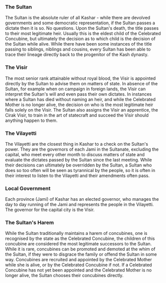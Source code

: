 ### The Sultan

The Sultan is the absolute ruler of all Kashar - while there are devolved governments and some democratic representation, if the Sultan passes a dictate then it is so. No questions. Upon the Sultan's death, the title passes to their most legitimate heir. Usually this is the eldest child of the Celebrated Concubine, but ultimately the decision as to which child is the decision of the Sultan while alive. While there have been some instances of the title passing to siblings, niblings and cousins, every Sultan has been able to trace their lineage directly back to the progenitor of the Kash dynasty.

### The Visir

The most senior rank attainable without royal blood, the Visir is appointed directly by the Sultan to advise them on matters of state. In absence of the Sultan, for example when on campaign in foreign lands, the Visir can interpret the Sultan's will and even pass their own dictates. In instances where a Sultan has died without naming an heir, and while the Celebrated Mother is no longer alive, the decision on who is the most legitimate heir falls solely on the Visir. The Sultan also assigns the Visir an apprentice, the Cirak Visir, to train in the art of statecraft and succeed the Visir should anything happen to them.

### The Vilayetti

The Vilayetti are the closest thing in Kashar to a check on the Sultan's power. They are the governors of each Jami in the Sultanate, excluding the capital, who meet every other month to discuss matters of state and evaluate the dictates passed by the Sultan since the last meeting. While their decisions can ultimately be overridden by the Sultan, a Sultan who does so too often will be seen as tyrannical by the people, so it is often in their interest to listen to the Vilayetti and their amendments often pass.

### Local Government

Each province (Jami) of Kashar has an elected governor, who manages the day to day running of the Jami and represents the people in the Vilayetti. The governor for the capital city is the Visir.

### The Sultan's Harem

While the Sultan traditionally maintains a harem of concubines, one is recognised by the state as the Celebrated Concubine, the children of this concubine are considered the most legitimate successors to the Sultan. While it is rare, concubines can be promoted and demoted at the whim of the Sultan, if they were to disgrace the family or offend the Sultan in some way. Concubines are recruited and appointed by the Celebrated Mother while she is alive, or by the Celebrated Concubine if not. If a Celebrated Concubine has not yet been appointed and the Celebrated Mother is no longer alive, the Sultan chooses their concubines directly.